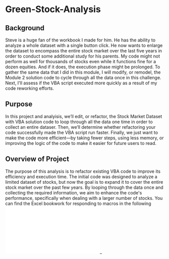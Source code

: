 # Green-Stock-Analysis
## Background

Steve is a huge fan of the workbook I made for him. He has the ability to analyze a whole dataset with a single button click. He now wants to enlarge the dataset to encompass the entire stock market over the last five years in order to conduct some additional study for his parents. My code might not perform as well for thousands of stocks even while it functions fine for a dozen equities. And if it does, the execution phase might be prolonged.
To gather the same data that I did in this module, I will modify, or remodel, the Module 2 solution code to cycle through all the data once in this challenge. Next, I'll assess if the VBA script executed more quickly as a result of my code reworking efforts.

## Purpose
In this project and analyisis, we’ll edit, or refactor, the Stock Market Dataset with VBA solution code to loop through all the data one time in order to collect an entire dataser. Then, we’ll determine whether refactoring your code successfully made the VBA script run faster. Finally, we just want to make the code more efficient—by taking fewer steps, using less memory, or improving the logic of the code to make it easier for future users to read.
## Overview of Project
The purpose of this analysis is to refactor existing VBA code to improve its efficiency and execution time. The initial code was designed to analyze a limited dataset of stocks, but now the goal is to expand it to cover the entire stock market over the past few years. By looping through the data once and collecting the required information, we aim to enhance the code's performance, specifically when dealing with a larger number of stocks. You can find the Excel bookwork for responding to macros in the following
![analysis is to refactor existing VBA code](Mohamed_green_stocks4.xlsm)_
